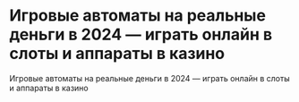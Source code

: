 # Игровые автоматы на реальные деньги в 2024 — играть онлайн в слоты и аппараты в казино
Игровые автоматы на реальные деньги в 2024 — играть онлайн в слоты и аппараты в казино
